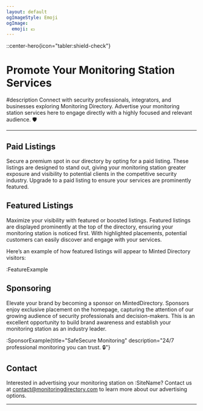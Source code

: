 ```yaml
---
layout: default
ogImageStyle: Emoji
ogImage:
  emoji: 💶
---
```


::center-hero{icon="tabler:shield-check"}
# Promote Your Monitoring Station Services

#description
Connect with security professionals, integrators, and businesses exploring Monitoring Directory. Advertise your monitoring station services here to engage directly with a highly focused and relevant audience. :shield:

---

## Paid Listings
Secure a premium spot in our directory by opting for a paid listing. These listings are designed to stand out, giving your monitoring station greater exposure and visibility to potential clients in the competitive security industry. Upgrade to a paid listing to ensure your services are prominently featured.

## Featured Listings
Maximize your visibility with featured or boosted listings. Featured listings are displayed prominently at the top of the directory, ensuring your monitoring station is noticed first. With highlighted placements, potential customers can easily discover and engage with your services.

Here’s an example of how featured listings will appear to Minted Directory visitors:

:FeatureExample

## Sponsoring
Elevate your brand by becoming a sponsor on MintedDirectory. Sponsors enjoy exclusive placement on the homepage, capturing the attention of our growing audience of security professionals and decision-makers. This is an excellent opportunity to build brand awareness and establish your monitoring station as an industry leader.

:SponsorExample{title="SafeSecure Monitoring" description="24/7 professional monitoring you can trust. 🔒"}

## Contact

Interested in advertising your monitoring station on :SiteName? Contact us at [contact@monitoringdirectory.com](mailto:contact@monitoringdirectory.com) to learn more about our advertising options.

---

